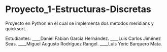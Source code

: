 # Proyecto_1-Estructuras-Discretas
Proyecto en Python en el cual se implementa dos metodos meridians y quicksort.

Estudiantes:
____Daniel Fabian García Hernández.
____Luis Carlos Jiménez Seas.
____Miguel Augusto Rodríguez Rangel.
____Luis Yeric Barquero Mata.
